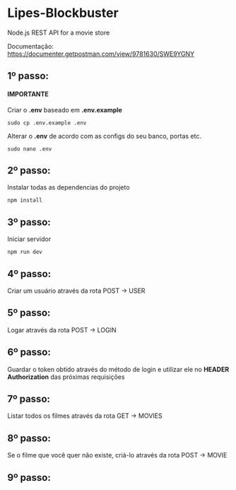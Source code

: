 
# Lipes-Blockbuster
 Node.js REST API for a movie store

Documentação:
https://documenter.getpostman.com/view/9781630/SWE9YGNY

## 1º passo:
#### IMPORTANTE 

Criar o **.env** baseado em **.env.example**

	sudo cp .env.example .env
 
 Alterar o **.env** de acordo com as configs do seu banco, portas etc.
 
	sudo nano .env 
 
## 2º passo:
Instalar todas as dependencias do projeto
	
	npm install
 
## 3º passo:
Iniciar servidor

	npm run dev
 
## 4º passo:
 Criar um usuário através da rota POST -> USER
 
## 5º passo:
 Logar através da rota POST -> LOGIN
 
## 6º passo:
 Guardar o token obtido através do método de login e utilizar ele no **HEADER Authorization** das próximas requisições
 
## 7º passo:
 Listar todos os filmes através da rota GET -> MOVIES
 

## 8º passo:
  Se o filme que você quer não existe, criá-lo através da rota POST -> MOVIE
  
  
## 9º passo:
 
 
